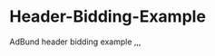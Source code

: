# Header-Bidding-Example
AdBund header bidding example
,,,
<!doctype html>
<html>
	<head>
		<title>PrebidJS Test</title>
		<meta charset="utf-8">
		<!-- Prebid Config Section START -->
		<!-- Make sure this is inserted before your GPT tag -->
		<script>
			var PREBID_TIMEOUT = 700;

			var adUnits = [{
				code: 'div-gpt-ad-1460505748561-0',
				sizes: [[300, 250]],
				bids: [
					{
						bidder: 'adbund',
						params: {
							sid: '110238',
							bidfloor: 0.036
						}
					},
					{
						bidder: 'sovrn',
						params: {
							tagid: '405749',
							size: [300, 250]
						}
					}
				]
			}];

			var pbjs = pbjs || {};
			pbjs.que = pbjs.que || [];
		</script>
		<!-- Prebid Config Section END -->

		<!-- Prebid Boilerplate Section START. No Need to Edit. -->
		<script type="text/javascript" src="prebid.js" async></script>
		<script>
			var googletag = googletag || {};
			googletag.cmd = googletag.cmd || [];
			googletag.cmd.push(function() {
				googletag.pubads().disableInitialLoad();
			});

			pbjs.que.push(function() {
				//console.log('que.push-units:');
				//console.log(JSON.stringify(adUnits, null, 4));
				pbjs.addAdUnits(adUnits);
				pbjs.requestBids({
					bidsBackHandler: sendAdserverRequest
				});
			});

			function sendAdserverRequest() {
				if (pbjs.adserverRequestSent) return;
				pbjs.adserverRequestSent = true;
				googletag.cmd.push(function() {
					pbjs.que.push(function() {
						pbjs.setTargetingForGPTAsync();
						googletag.pubads().refresh();
					});
				});
			}

			setTimeout(function() {
				sendAdserverRequest();
			}, PREBID_TIMEOUT);
		</script>
		<!-- Prebid Boilerplate Section END -->

		<script>
			(function () {
				var gads = document.createElement('script');
				gads.async = true;
				gads.type = 'text/javascript';
				var useSSL = 'https:' == document.location.protocol;
				gads.src = (useSSL ? 'https:' : 'http:') +
						'//www.googletagservices.com/tag/js/gpt.js';
				var node = document.getElementsByTagName('script')[0];
				node.parentNode.insertBefore(gads, node);
			})();
		</script>

		<script>
			googletag.cmd.push(function () {
				googletag.defineSlot('/19968336/header-bid-tag-0', [[300, 250], [300, 600]], 'div-gpt-ad-1460505748561-0').addService(googletag.pubads());

				googletag.pubads().enableSingleRequest();
				googletag.enableServices();
			});
		</script>
	</head>

	<body>
		<h2>Prebid.js Test</h2>
		<h5>Div-1</h5>
		<div id='div-gpt-ad-1460505748561-0'>
			<script type='text/javascript'>
				googletag.cmd.push(function () {
					googletag.display('div-gpt-ad-1460505748561-0');
				});
			</script>
		</div>
	</body>
</html>
,,,
